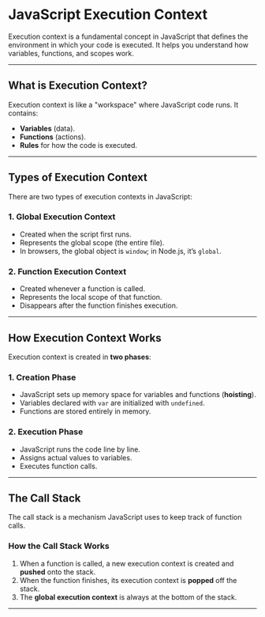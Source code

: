 # JavaScript Execution Context

Execution context is a fundamental concept in JavaScript that defines the environment in which your code is executed. It helps you understand how variables, functions, and scopes work.

---

## **What is Execution Context?**

Execution context is like a "workspace" where JavaScript code runs. It contains:
- **Variables** (data).
- **Functions** (actions).
- **Rules** for how the code is executed.

---

## **Types of Execution Context**

There are two types of execution contexts in JavaScript:

### **1. Global Execution Context**
- Created when the script first runs.
- Represents the global scope (the entire file).
- In browsers, the global object is `window`; in Node.js, it’s `global`.

### **2. Function Execution Context**
- Created whenever a function is called.
- Represents the local scope of that function.
- Disappears after the function finishes execution.

---

## **How Execution Context Works**

Execution context is created in **two phases**:

### **1. Creation Phase**
- JavaScript sets up memory space for variables and functions (**hoisting**).
- Variables declared with `var` are initialized with `undefined`.
- Functions are stored entirely in memory.

### **2. Execution Phase**
- JavaScript runs the code line by line.
- Assigns actual values to variables.
- Executes function calls.

---
## **The Call Stack**

The call stack is a mechanism JavaScript uses to keep track of function calls.

### **How the Call Stack Works**
1. When a function is called, a new execution context is created and **pushed** onto the stack.
2. When the function finishes, its execution context is **popped** off the stack.
3. The **global execution context** is always at the bottom of the stack.

---